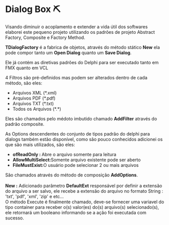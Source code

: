 <h1>Dialog Box ⛏ </h1> 

Visando diminuir o acoplamento e extender a vida útil dos softwares 
elaborei este pequeno projeto utilizando os padrões de projeto Abstract Factory, Composite e Factory Method.

<b>TDialogFactory</b> é a fabrica de objetos, através do método stático <b>New</b> ela pode compor 
tanto um <b>Open Dialog</b> quanto um <b>Save Dialog</b>.

Ele já contém as diretivas padrões do Delphi para ser executado tanto em FMX quanto em VCL
<div>
4 Filtros são pré-definidos mas podem ser alterados dentro de cada método, são eles:

<ul>
<li>Arquivos XML (*.xml)</li>
<li>Arquivos PDF (*.pdf)</li>
<li>Arquivos TXT (*.txt)</li>
<li>Todos os Arquivos (*.*)</li>
</ul>
</div>

<div>
Eles são chamados pelo médoto imbutido chamado <b>AddFilter</b> através do padrão composite.

As Options descendentes do conjunto de tipos padrão do delphi para dialogs também estão disponível,
como são pouco conhecidos adicionei os que são mais utilizados, são eles:

<ul>
<li><b>ofReadOnly : </b> Abre o arquivo somente para leitura</li>
<li><b>AllowMultiSelect:</b>Somente arquivo existente pode ser aberto</li>
<li><b>FileMustExist:</b>O usuário pode selecionar 2 ou mais arquivos</li>
</ul> 
São chamados através do método de composição <b>AddOptions</b>.
</div>

<div>
<br>
<b>New :</b> Adicionado parâmetro <b>DefaultExt</b> responsável por definir a extensão do arquivo a ser salvo, ele recebe a extensão do arquivo no formato String : 'txt', 'pdf', 'xml', 'zip' e etc... 
</div>
O método Execute é finalmente chamado, deve-se fornecer uma variavel do tipo container para receber o(s) valor(es)
do(s) arquivo(s) selecionado(s), ele retornará um booleano informando se a ação foi executada com sucesso.



